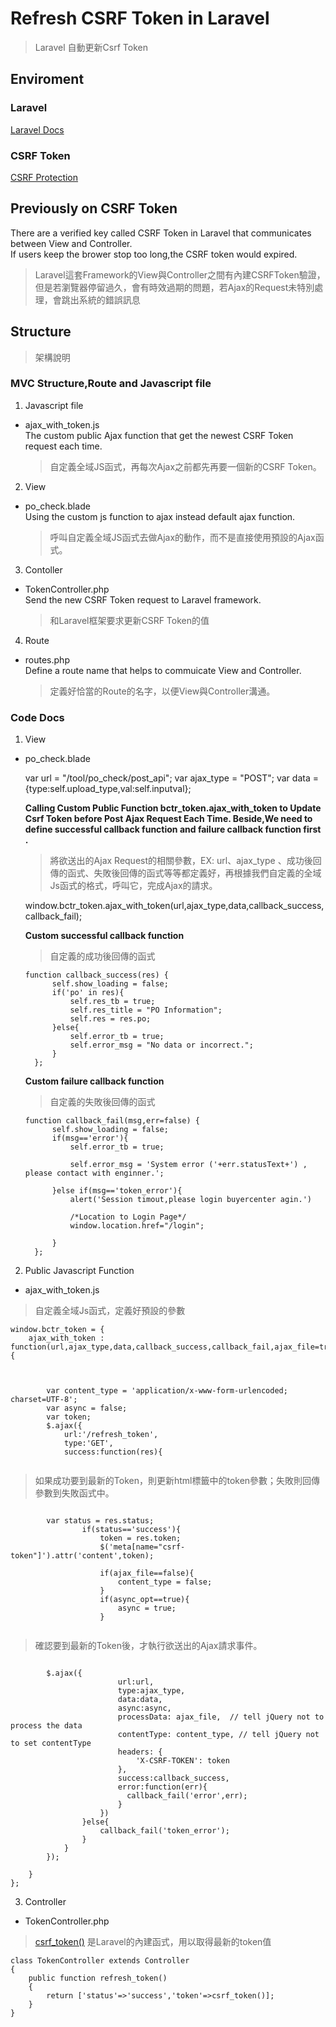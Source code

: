 # Refresh CSRF Token in Laravel
> Laravel 自動更新Csrf Token

## Enviroment
### Laravel
<a href="https://laravel.com/">Laravel Docs</a>
### CSRF Token
<a href="https://laravel.com/docs/5.6/csrf">CSRF Protection</a>

## Previously on CSRF Token
There are a verified key called CSRF Token in Laravel that communicates between View and Controller.<br>
If users keep the brower stop too long,the CSRF token would expired.<br>
> Laravel這套Framework的View與Controller之間有內建CSRFToken驗證，但是若瀏覽器停留過久，會有時效過期的問題，若Ajax的Request未特別處理，會跳出系統的錯誤訊息

## Structure
> 架構說明
### MVC Structure,Route and Javascript file
1. Javascript file
  * ajax_with_token.js<br>
  The custom public Ajax function that get the newest CSRF Token request each time.
	  > 自定義全域JS函式，再每次Ajax之前都先再要一個新的CSRF Token。
2. View
  * po_check.blade<br>
  Using the custom js function to ajax instead default ajax function.<br>
	  > 呼叫自定義全域JS函式去做Ajax的動作，而不是直接使用預設的Ajax函式。
3. Contoller
  * TokenController.php<br>
  Send the new CSRF Token request to Laravel framework.
	  > 和Laravel框架要求更新CSRF Token的值<br>
4. Route
  * routes.php<br>
  Define a route name that helps to commuicate View and Controller.<br>
	  > 定義好恰當的Route的名字，以便View與Controller溝通。<br>
  
  
### Code Docs

1. View
* po_check.blade


	var url = "/tool/po_check/post_api";
	var ajax_type = "POST";
	var data = {type:self.upload_type,val:self.inputval};

	**Calling Custom Public Function bctr_token.ajax_with_token to Update Csrf Token before Post Ajax Request Each Time.
	Beside,We need to define successful callback function and failure callback function first .**
	> 將欲送出的Ajax Request的相關參數，EX: url、ajax_type 、成功後回傳的函式、失敗後回傳的函式等等都定義好，再根據我們自定義的全域Js函式的格式，呼叫它，完成Ajax的請求。

	window.bctr_token.ajax_with_token(url,ajax_type,data,callback_success,callback_fail);

	**Custom successful callback function**
	>自定義的成功後回傳的函式 
	
	<pre><code>function callback_success(res) {
	    self.show_loading = false;
	    if('po' in res){
	        self.res_tb = true;
	        self.res_title = "PO Information";
	        self.res = res.po;
	    }else{
	        self.error_tb = true;
	        self.error_msg = "No data or incorrect.";
	    }
	};</code></pre>


	**Custom failure callback function**
	>自定義的失敗後回傳的函式 
	
	<pre><code>function callback_fail(msg,err=false) {
	    self.show_loading = false;
	    if(msg=='error'){
	        self.error_tb = true;
	        
	        self.error_msg = 'System error ('+err.statusText+') , please contact with enginner.';
	        
	    }else if(msg=='token_error'){
	        alert('Session timout,please login buyercenter agin.') 
	        
	        /*Location to Login Page*/
	        window.location.href="/login";
	        
	    }
	};</code></pre>

2. Public Javascript Function
  * ajax_with_token.js

> 自定義全域Js函式，定義好預設的參數
<pre><code>window.bctr_token = {
    ajax_with_token : function(url,ajax_type,data,callback_success,callback_fail,ajax_file=true,async_opt=false){
    </code></pre>
    
 <pre><code>   
        var content_type = 'application/x-www-form-urlencoded; charset=UTF-8';
        var async = false;
        var token;
        $.ajax({
            url:'/refresh_token',
            type:'GET',
            success:function(res){
 </code></pre>
   >  如果成功要到最新的Token，則更新html標籤中的token參數；失敗則回傳參數到失敗函式中。
             
  <pre><code>
		var status = res.status;
                if(status=='success'){
                    token = res.token;
                    $('meta[name="csrf-token"]').attr('content',token);
                    
                    if(ajax_file==false){
                        content_type = false;
                    }
                    if(async_opt==true){
                        async = true;
                    }
 </code></pre>
 > 確認要到最新的Token後，才執行欲送出的Ajax請求事件。
  <pre><code>
		$.ajax({
                        url:url,
                        type:ajax_type,
                        data:data,
                        async:async,
                        processData: ajax_file,  // tell jQuery not to process the data
                        contentType: content_type, // tell jQuery not to set contentType
                        headers: {
                            'X-CSRF-TOKEN': token
                        },
                        success:callback_success,
                        error:function(err){
                          callback_fail('error',err);
                        }
                    })
                }else{
                    callback_fail('token_error');
                }
            }
        });
        
    }
};</code></pre>

3. Controller
* TokenController.php

> <a href="https://laravel.com/docs/5.6/helpers#method-csrf-token">csrf_token()</a> 是Laravel的內建函式，用以取得最新的token值
<pre><code>class TokenController extends Controller
{
    public function refresh_token()
    {
        return ['status'=>'success','token'=>csrf_token()];
    }
}</code></pre>



